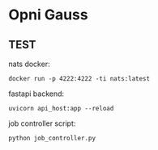 # Opni Gauss

## TEST
nats docker:
```
docker run -p 4222:4222 -ti nats:latest
```

fastapi backend:
```
uvicorn api_host:app --reload
```

job controller script:
```
python job_controller.py
```
